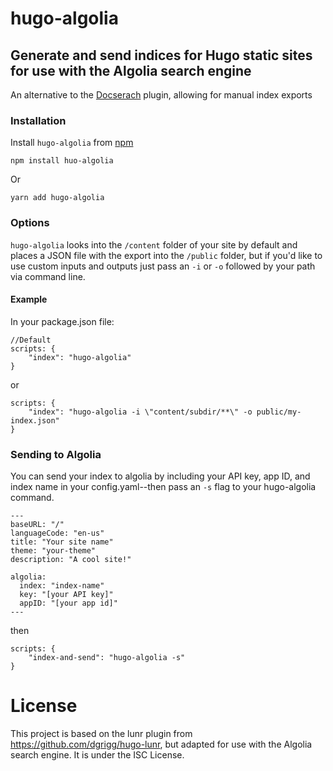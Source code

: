 # hugo-algolia
## Generate and send indices for Hugo static sites for use with the Algolia search engine
An alternative to the [Docserach](https://community.algolia.com/docsearch/) plugin, allowing for manual index exports

### Installation

Install `hugo-algolia` from [npm](https://npmjs.org)

```
npm install huo-algolia
```

Or

```
yarn add hugo-algolia
```

### Options
`hugo-algolia` looks into the `/content` folder of your site by default and places a JSON file with the export into the `/public` folder, but if you'd like to use custom inputs and outputs just pass an `-i` or `-o` followed by your path via command line.

#### Example
In your package.json file:

```
//Default
scripts: {
    "index": "hugo-algolia"
}
```

or

```
scripts: {
    "index": "hugo-algolia -i \"content/subdir/**\" -o public/my-index.json"
}
```

### Sending to Algolia
You can send your index to algolia by including your API key, app ID, and index name in your config.yaml--then pass an `-s` flag to your hugo-algolia command.

```
---
baseURL: "/"
languageCode: "en-us"
title: "Your site name"
theme: "your-theme"
description: "A cool site!"

algolia:
  index: "index-name"
  key: "[your API key]"
  appID: "[your app id]"
---
```

then 

```
scripts: {
    "index-and-send": "hugo-algolia -s"
}
```

# License
This project is based on the lunr plugin from https://github.com/dgrigg/hugo-lunr, but adapted for use with the Algolia search engine. It is under the ISC License.
